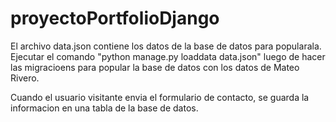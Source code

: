 # proyectoPortfolioDjango

El archivo data.json contiene los datos de la base de datos para popularala. Ejecutar el comando "python manage.py loaddata data.json"
luego de hacer las migracioens para popular la base de datos con los datos de Mateo Rivero.

Cuando el usuario visitante envia el formulario de contacto, se guarda la informacion en una tabla de la base de datos.
